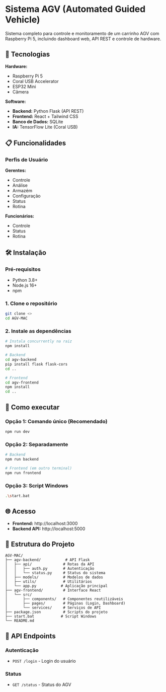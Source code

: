 # Sistema AGV (Automated Guided Vehicle)

Sistema completo para controle e monitoramento de um carrinho AGV com Raspberry Pi 5, incluindo dashboard web, API REST e controle de hardware.

## 🚀 Tecnologias

**Hardware:**
- Raspberry Pi 5
- Coral USB Accelerator
- ESP32 Mini
- Câmera

**Software:**
- **Backend:** Python Flask (API REST)
- **Frontend:** React + Tailwind CSS
- **Banco de Dados:** SQLite
- **IA:** TensorFlow Lite (Coral USB)

## 📋 Funcionalidades

### Perfis de Usuário

**Gerentes:**
- Controle
- Análise
- Armazém
- Configuração
- Status
- Rotina

**Funcionários:**
- Controle
- Status
- Rotina

## 🛠️ Instalação

### Pré-requisitos
- Python 3.8+
- Node.js 16+
- npm

### 1. Clone o repositório
```bash
git clone <>
cd AGV-MAC
```

### 2. Instale as dependências
```bash
# Instala concurrently na raiz
npm install

# Backend
cd agv-backend
pip install flask flask-cors
cd ..

# Frontend
cd agv-frontend
npm install
cd ..
```

## 🚀 Como executar

### Opção 1: Comando único (Recomendado)
```bash
npm run dev
```

### Opção 2: Separadamente
```bash
# Backend
npm run backend

# Frontend (em outro terminal)
npm run frontend
```

### Opção 3: Script Windows
```bash
.\start.bat
```

## 🌐 Acesso

- **Frontend:** http://localhost:3000
- **Backend API:** http://localhost:5000

## 📁 Estrutura do Projeto

```
AGV-MAC/
├── agv-backend/           # API Flask
│   ├── api/              # Rotas da API
│   │   ├── auth.py       # Autenticação
│   │   └── status.py     # Status do sistema
│   ├── models/           # Modelos de dados
│   ├── utils/            # Utilitários
│   └── app.py           # Aplicação principal
├── agv-frontend/         # Interface React
│   └── src/
│       ├── components/   # Componentes reutilizáveis
│       ├── pages/        # Páginas (Login, Dashboard)
│       └── services/     # Serviços de API
├── package.json          # Scripts do projeto
├── start.bat            # Script Windows
└── README.md
```

## 🔌 API Endpoints

### Autenticação
- `POST /login` - Login do usuário

### Status
- `GET /status` - Status do AGV